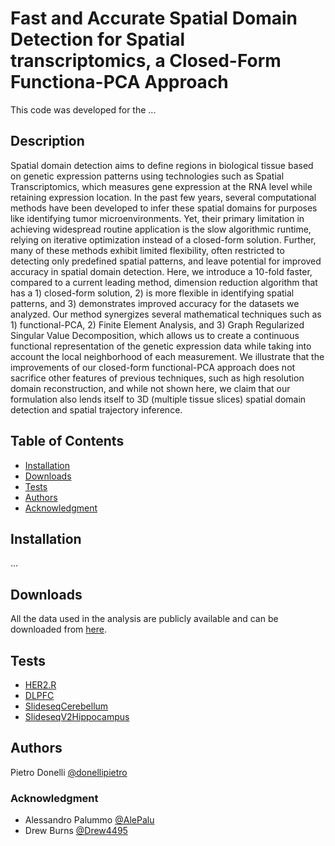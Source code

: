 # Fast and Accurate Spatial Domain Detection for Spatial transcriptomics, a Closed-Form Functiona-PCA Approach

This code was developed for the ...

## Description

Spatial domain detection aims to define regions in biological tissue based on genetic expression patterns using technologies such as Spatial Transcriptomics, which measures gene expression at the RNA level while retaining expression location. In the past few years, several computational methods have been developed to infer these spatial domains for purposes like identifying tumor microenvironments. Yet, their primary limitation in achieving widespread routine application is the slow algorithmic runtime, relying on iterative optimization instead of a closed-form solution. Further, many of these methods exhibit limited flexibility, often restricted to detecting only predefined spatial patterns, and leave potential for improved accuracy in spatial domain detection. Here, we introduce a 10-fold faster, compared to a current leading method, dimension reduction algorithm that has a 1) closed-form solution, 2) is more flexible in identifying spatial patterns, and 3) demonstrates improved accuracy for the datasets we analyzed. Our method synergizes several mathematical techniques such as 1) functional-PCA, 2) Finite Element Analysis, and 3) Graph Regularized Singular Value Decomposition, which allows us to create a continuous functional representation of the genetic expression data while taking into account the local neighborhood of each measurement. We illustrate that the improvements of our closed-form functional-PCA approach does not sacrifice other features of previous techniques, such as high resolution domain reconstruction, and while not shown here, we claim that our formulation also lends itself to 3D (multiple tissue slices) spatial domain detection and spatial trajectory inference.

## Table of Contents

-   [Installation](#installation)
-   [Downloads](#downloads)
-   [Tests](#tests)
-   [Authors](#authors)
-   [Acknowledgment](#acknowledgment)

## Installation

...

## Downloads

All the data used in the analysis are publicly available and can be downloaded from [here](#).

## Tests

-   [HER2.R](scripts/main_HER2.R)
-   [DLPFC](#)
-   [SlideseqCerebellum](#)
-   [SlideseqV2Hippocampus](#)

## Authors

Pietro Donelli [@donellipietro](https://github.com/donellipietro)

### Acknowledgment

-   Alessandro Palummo [@AlePalu](https://github.com/AlePalu)
-   Drew Burns [@Drew4495](https://github.com/Drew4495)
